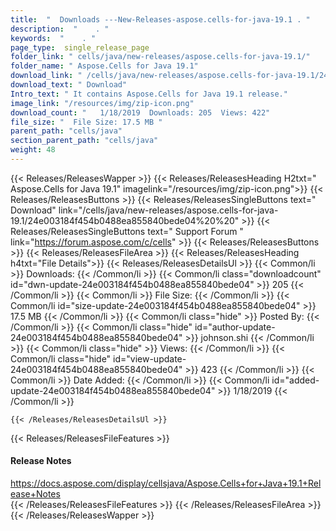 ```yaml
---
title:  "  Downloads ---New-Releases-aspose.cells-for-java-19.1 . " 
description:  "    . " 
keywords:  "    . " 
page_type:  single_release_page
folder_link: " cells/java/new-releases/aspose.cells-for-java-19.1/"
folder_name: " Aspose.Cells for Java 19.1"
download_link: " /cells/java/new-releases/aspose.cells-for-java-19.1/24e003184f454b0488ea855840bede04"
download_text: " Download"
Intro_text: " It contains Aspose.Cells for Java 19.1 release."
image_link: "/resources/img/zip-icon.png"
download_count: "   1/18/2019  Downloads: 205  Views: 422"
file_size: "  File Size: 17.5 MB "
parent_path: "cells/java"
section_parent_path: "cells/java"
weight: 48 
---
```


{{< Releases/ReleasesWapper >}}
  {{< Releases/ReleasesHeading H2txt=" Aspose.Cells for Java 19.1" imagelink="/resources/img/zip-icon.png">}}
  {{< Releases/ReleasesButtons >}}
    {{< Releases/ReleasesSingleButtons text=" Download" link="/cells/java/new-releases/aspose.cells-for-java-19.1/24e003184f454b0488ea855840bede04%20%20" >}}
    {{< Releases/ReleasesSingleButtons text=" Support Forum " link="https://forum.aspose.com/c/cells" >}}
  {{< Releases/ReleasesButtons >}}
  {{< Releases/ReleasesFileArea >}}
    {{< Releases/ReleasesHeading h4txt="File Details">}}
    {{< Releases/ReleasesDetailsUl >}}
            {{< Common/li  >}} Downloads: {{< /Common/li >}} 
      {{< Common/li class="downloadcount" id="dwn-update-24e003184f454b0488ea855840bede04" >}} 205 {{< /Common/li >}} 
      {{< Common/li  >}} File Size: {{< /Common/li >}} 
      {{< Common/li id="size-update-24e003184f454b0488ea855840bede04" >}} 17.5 MB {{< /Common/li >}} 
      {{< Common/li  class="hide" >}} Posted By: {{< /Common/li >}} 
      {{< Common/li class="hide" id="author-update-24e003184f454b0488ea855840bede04" >}} johnson.shi {{< /Common/li >}} 
      {{< Common/li class="hide"  >}} Views: {{< /Common/li >}} 
      {{< Common/li class="hide" id="view-update-24e003184f454b0488ea855840bede04" >}} 423 {{< /Common/li >}} 
      {{< Common/li  >}} Date Added: {{< /Common/li >}} 
      {{< Common/li id="added-update-24e003184f454b0488ea855840bede04" >}} 1/18/2019 {{< /Common/li >}} 

    {{< /Releases/ReleasesDetailsUl >}}

  {{< Releases/ReleasesFileFeatures >}}
      <h4>Release Notes</h4><div><a href="https://docs.aspose.com/display/cellsjava/Aspose.Cells+for+Java+19.1+Release+Notes">https://docs.aspose.com/display/cellsjava/Aspose.Cells+for+Java+19.1+Release+Notes</a></div>
  {{< /Releases/ReleasesFileFeatures >}}
 {{< /Releases/ReleasesFileArea >}}
{{< /Releases/ReleasesWapper >}}


